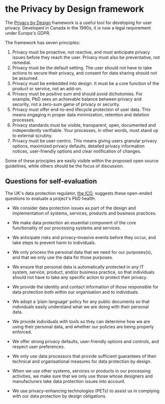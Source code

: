 # the Privacy by Design framework

The [Privacy by Design](https://www.smashingmagazine.com/2017/07/privacy-by-design-framework) framework is a useful tool for developing for user privacy. Developed in Canada in the 1990s, it is now a legal requirement under Europe's GDPR. 

The framework has seven principles:

1. Privacy must be proactive, not reactive, and must anticipate privacy issues before they reach the user. Privacy must also be preventative, not remedial.
2. Privacy must be the default setting. The user should not have to take actions to secure their privacy, and consent for data sharing should not be assumed.
3. Privacy must be embedded into design. It must be a core function of the product or service, not an add-on.
4. Privacy must be positive sum and should avoid dichotomies. For example, PbD sees an achievable balance between privacy and security, not a zero-sum game of privacy or security.
5. Privacy must offer end-to-end lifecycle protection of user data. This means engaging in proper data minimization,  retention and deletion processes.
6. Privacy standards must be visible, transparent, open, documented and independently verifiable. Your processes, in other words, must stand up to external scrutiny.
7. Privacy must be user-centric. This means giving users granular privacy options, maximized privacy defaults, detailed privacy information notices, user-friendly options and clear notification of changes.

Some of these principles are easily visible within the proposed open source guidelines, while others should be the focus of discussion.

## Questions for self-evaluation

The UK's data protection regulator, [the ICO](https://ico.org.uk/for-organisations/guide-to-the-general-data-protection-regulation-gdpr/accountability-and-governance/data-protection-by-design-and-default/), suggests these open-ended questions to evaluate a project's PbD health:

- We consider data protection issues as part of the design and implementation of systems, services, products and business practices.

- We make data protection an essential component of the core functionality of our processing systems and services.

- We anticipate risks and privacy-invasive events before they occur, and take steps to prevent harm to individuals.

- We only process the personal data that we need for our purposes(s), and that we only use the data for those purposes.

- We ensure that personal data is automatically protected in any IT system, service, product, and/or business practice, so that individuals should not have to take any specific action to protect their privacy.

- We provide the identity and contact information of those responsible for data protection both within our organisation and to individuals.

- We adopt a ‘plain language’ policy for any public documents so that individuals easily understand what we are doing with their personal data.

- We provide individuals with tools so they can determine how we are using their personal data, and whether our policies are being properly enforced.

- We offer strong privacy defaults, user-friendly options and controls, and respect user preferences.

- We only use data processors that provide sufficient guarantees of their technical and organisational measures for data protection by design.

- When we use other systems, services or products in our processing activities, we make sure that we only use those whose designers and manufacturers take data protection issues into account.

- We use privacy-enhancing technologies (PETs) to assist us in complying with our data protection by design obligations.
